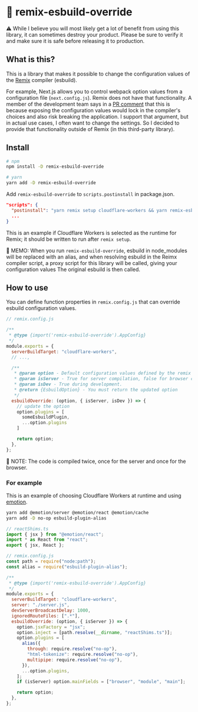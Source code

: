 # :minidisc: remix-esbuild-override

:warning: While I believe you will most likely get a lot of benefit from using this library, it can sometimes destroy your product.
Please be sure to verify it and make sure it is safe before releasing it to production.

## What is this?

This is a library that makes it possible to change the configuration values of the [Remix](https://remix.run/) compiler (esbuild).

For example, Next.js allows you to control webpack option values from a configuration file (`next.config.js`).
Remix does not have that functionality. A member of the development team says in a [PR comment](https://github.com/remix-run/remix/pull/2168#issuecomment-1058193715) that this is because exposing the configuration values would lock in the compiler's choices and also risk breaking the application.
I support that argument, but in actual use cases, I often want to change the settings.
So I decided to provide that functionality outside of Remix (in this third-party library).

## Install

```bash
# npm
npm install -D remix-esbuild-override

# yarn 
yarn add -D remix-esbuild-override
```

Add `remix-esbuild-override` to `scripts.postinstall` in package.json.

```json
"scripts": {
  "postinstall": "yarn remix setup cloudflare-workers && yarn remix-esbuild-override",
  ...
}
```
This is an example if Cloudflare Workers is selected as the runtime for Remix; it should be written to run after `remix setup`.

:memo: MEMO: When you run `remix-esbuild-override`, esbuild in node_modules will be replaced with an alias, and when resolving esbuild in the Reimx compiler script, a proxy script for this library will be called, giving your configuration values The original esbuild is then called.

## How to use

You can define function properties in `remix.config.js` that can override esbuild configuration values.

```js
// remix.config.js

/**
 * @type {import('remix-esbuild-override').AppConfig}
 */
module.exports = {
  serverBuildTarget: "cloudflare-workers",
  // ...,

  /**
   * @param option - Default configuration values defined by the remix compiler
   * @param isServer - True for server compilation, false for browser compilation
   * @param isDev - True during development.
   * @return {EsbuildOption} - You must return the updated option
   */
  esbuildOverride: (option, { isServer, isDev }) => {
    // update the option
    option.plugins = [
      someEsbuildPlugin,
      ...option.plugins
    ]

    return option;
  },
};
```

:memo: NOTE: The code is compiled twice, once for the server and once for the browser.

### For example

This is an example of choosing Cloudflare Workers at runtime and using [emotion](https://emotion.sh/docs/introduction).

```bash
yarn add @emotion/server @emotion/react @emotion/cache
yarn add -D no-op esbuild-plugin-alias 
```

```ts
// reactShims.ts
import { jsx } from "@emotion/react";
import * as React from "react";
export { jsx, React };
```

```js
// remix.config.js
const path = require("node:path");
const alias = require("esbuild-plugin-alias");

/**
 * @type {import('remix-esbuild-override').AppConfig}
 */
module.exports = {
  serverBuildTarget: "cloudflare-workers",
  server: "./server.js",
  devServerBroadcastDelay: 1000,
  ignoredRouteFiles: [".*"],
  esbuildOverride: (option, { isServer }) => {
    option.jsxFactory = "jsx";
    option.inject = [path.resolve(__dirname, "reactShims.ts")];
    option.plugins = [
      alias({
        through: require.resolve("no-op"),
        "html-tokenize": require.resolve("no-op"),
        multipipe: require.resolve("no-op"),
      }),
      ...option.plugins,
    ];
    if (isServer) option.mainFields = ["browser", "module", "main"];

    return option;
  },
};
```

